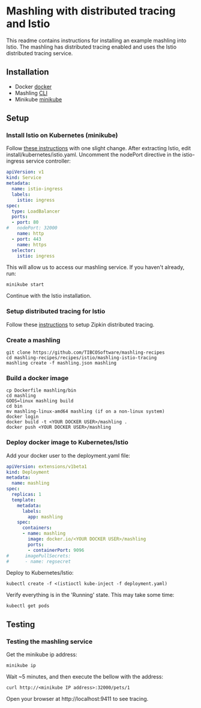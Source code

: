 # Mashling with distributed tracing and Istio

This readme contains instructions for installing an example mashling into Istio.
The mashling has distributed tracing enabled and uses the Istio distributed tracing service.

## Installation
* Docker [docker](https://www.docker.com)
* Mashling [CLI](https://github.com/TIBCOSoftware/mashling)
* Minikube [minikube](https://kubernetes.io/docs/tasks/tools/install-minikube/)

## Setup
### Install Istio on Kubernetes (minikube)
Follow [these instructions](https://istio.io/docs/setup/kubernetes/quick-start.html) with one slight change. After extracting Istio, edit install/kubernetes/istio.yaml. Uncomment the nodePort directive in the istio-ingress service controller:

```yaml
apiVersion: v1
kind: Service
metadata:
  name: istio-ingress
  labels:
    istio: ingress
spec:
  type: LoadBalancer
  ports:
  - port: 80
#   nodePort: 32000
    name: http
  - port: 443
    name: https
  selector:
    istio: ingress
```

This will allow us to access our mashling service. If you haven't already, run:

```
minikube start
```

Continue with the Istio installation.

### Setup distributed tracing for Istio

Follow these [instructions](https://istio.io/docs/tasks/telemetry/distributed-tracing.html) to setup Zipkin distributed tracing.

### Create a mashling

```
git clone https://github.com/TIBCOSoftware/mashling-recipes
cd mashling-recipes/recipes/istio/mashling-istio-tracing
mashling create -f mashling.json mashling
```

### Build a docker image

```
cp Dockerfile mashling/bin
cd mashling
GOOS=linux mashling build
cd bin
mv mashling-linux-amd64 mashling (if on a non-linux system)
docker login
docker build -t <YOUR DOCKER USER>/mashling .
docker push <YOUR DOCKER USER>/mashling
```

### Deploy docker image to Kubernetes/Istio

Add your docker user to the deployment.yaml file:

```yaml
apiVersion: extensions/v1beta1
kind: Deployment
metadata:
  name: mashling
spec:
  replicas: 1
  template:
    metadata:
      labels:
        app: mashling
    spec:
      containers:
      - name: mashling
        image: docker.io/<YOUR DOCKER USER>/mashling
        ports:
        - containerPort: 9096
#      imagePullSecrets:
#      - name: regsecret
```

Deploy to Kubernetes/Istio:

```
kubectl create -f <(istioctl kube-inject -f deployment.yaml)
```

Verify everything is in the 'Running' state. This may take some time:

```
kubectl get pods
```

## Testing
### Testing the mashling service

Get the minikube ip address:

```
minikube ip
```

Wait ~5 minutes, and then execute the bellow with the address:

```
curl http://<minikube IP address>:32000/pets/1
```

Open your browser at http://localhost:9411 to see tracing.
